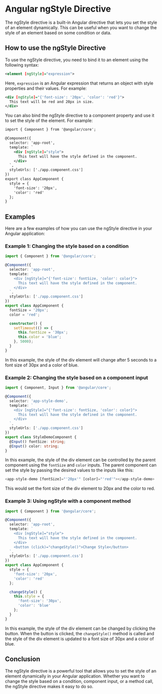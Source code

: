 # Angular ngStyle Directive

The ngStyle directive is a built-in Angular directive that lets you set the style of an element dynamically. This can be useful when you want to change the style of an element based on some condition or data.

## **How to use the ngStyle Directive**

To use the ngStyle directive, you need to bind it to an element using the following syntax:

```xml
<element [ngStyle]="expression">
```

Here, `expression` is an Angular expression that returns an object with style properties and their values. For example:

```xml
<div [ngStyle]="{'font-size': '20px', 'color': 'red'}">
  This text will be red and 20px in size.
</div>
```

You can also bind the ngStyle directive to a component property and use it to set the style of the element. For example:

```xml
import { Component } from '@angular/core';

@Component({
  selector: 'app-root',
  template: `
    <div [ngStyle]="style">
      This text will have the style defined in the component.
    </div>
  `,
  styleUrls: ['./app.component.css']
})
export class AppComponent {
  style = {
    'font-size': '20px',
    'color': 'red'
  };
}
```

## **Examples**

Here are a few examples of how you can use the ngStyle directive in your Angular application:

### **Example 1: Changing the style based on a condition**

```typescript
import { Component } from '@angular/core';

@Component({
  selector: 'app-root',
  template: `
    <div [ngStyle]="{'font-size': fontSize, 'color': color}">
      This text will have the style defined in the component.
    </div>
  `,
  styleUrls: ['./app.component.css']
})
export class AppComponent {
  fontSize = '20px';
  color = 'red';

  constructor() {
    setTimeout(() => {
      this.fontSize = '30px';
      this.color = 'blue';
    }, 5000);
  }
}
```

In this example, the style of the div element will change after 5 seconds to a font size of 30px and a color of blue.

### **Example 2: Changing the style based on a component input**

```typescript
import { Component, Input } from '@angular/core';

@Component({
  selector: 'app-style-demo',
  template: `
    <div [ngStyle]="{'font-size': fontSize, 'color': color}">
      This text will have the style defined in the component.
    </div>
  `,
  styleUrls: ['./app.component.css']
})
export class StyleDemoComponent {
  @Input() fontSize: string;
  @Input() color: string;
}
```

In this example, the style of the div element can be controlled by the parent component using the `fontSize` and `color` inputs. The parent component can set the style by passing the desired values to the inputs like this:

```typescript
<app-style-demo [fontSize]="'20px'" [color]="'red'"></app-style-demo>
```

This would set the font size of the div element to 20px and the color to red.

### **Example 3: Using ngStyle with a component method**

```typescript
import { Component } from '@angular/core';

@Component({
  selector: 'app-root',
  template: `
    <div [ngStyle]="style">
      This text will have the style defined in the component.
    </div>
    <button (click)="changeStyle()">Change Style</button>
  `,
  styleUrls: ['./app.component.css']
})
export class AppComponent {
  style = {
    'font-size': '20px',
    'color': 'red'
  };

  changeStyle() {
    this.style = {
      'font-size': '30px',
      'color': 'blue'
    };
  }
}
```

In this example, the style of the div element can be changed by clicking the button. When the button is clicked, the `changeStyle()` method is called and the style of the div element is updated to a font size of 30px and a color of blue.

## **Conclusion**

The ngStyle directive is a powerful tool that allows you to set the style of an element dynamically in your Angular application. Whether you want to change the style based on a condition, component input, or a method call, the ngStyle directive makes it easy to do so.